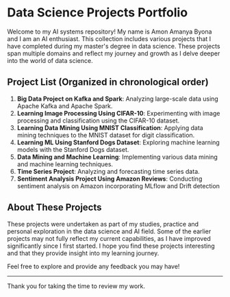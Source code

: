 # Data Science Projects Portfolio

Welcome to my AI systems repository! My name is Amon Amanya Byona and I am an AI enthusiast. 
This collection includes various projects that I have completed during my master's degree in data science. 
These projects span multiple domains and reflect my journey and growth as I delve deeper into the world of data science.

## Project List (Organized in chronological order)
1. **Big Data Project on Kafka and Spark**: Analyzing large-scale data using Apache Kafka and Apache Spark.
2. **Learning Image Processing Using CIFAR-10**: Experimenting with image processing and classification using the CIFAR-10 dataset.
3. **Learning Data Mining Using MNIST Classification**: Applying data mining techniques to the MNIST dataset for digit classification.
4. **Learning ML Using Stanford Dogs Dataset**: Exploring machine learning models with the Stanford Dogs dataset.
5. **Data Mining and Machine Learning**: Implementing various data mining and machine learning techniques.
6. **Time Series Project**: Analyzing and forecasting time series data.
7. **Sentiment Analysis Project Using Amazon Reviews**: Conducting sentiment analysis on Amazon incorporating MLflow and Drift detection

## About These Projects

These projects were undertaken as part of my studies, practice and personal exploration in the data science and AI field. 
Some of the earlier projects may not fully reflect my current capabilities, as I have improved significantly since I first started. 
I hope you find these projects interesting and that they provide insight into my learning journey.

Feel free to explore and provide any feedback you may have!

---

Thank you for taking the time to review my work.

